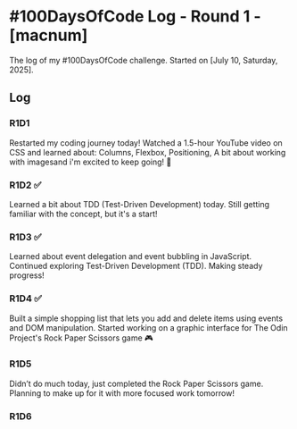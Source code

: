 # #100DaysOfCode Log - Round 1 - [macnum]

The log of my #100DaysOfCode challenge. Started on [July 10, Saturday, 2025].

## Log

### R1D1 
Restarted my coding journey today!
Watched a 1.5-hour YouTube video on CSS and learned about: Columns, Flexbox, Positioning, A bit about working with imagesand  i'm excited to keep going! 💪

### R1D2 ✅
Learned a bit about TDD (Test-Driven Development) today.
Still getting familiar with the concept, but it's a start!

### R1D3 ✅
Learned about event delegation and event bubbling in JavaScript.
Continued exploring Test-Driven Development (TDD).
Making steady progress!

### R1D4 ✅
Built a simple shopping list that lets you add and delete items using events and DOM manipulation.
Started working on a graphic interface for The Odin Project's Rock Paper Scissors game 🎮

### R1D5
Didn’t do much today, just completed the Rock Paper Scissors game.
Planning to make up for it with more focused work tomorrow! 

### R1D6
